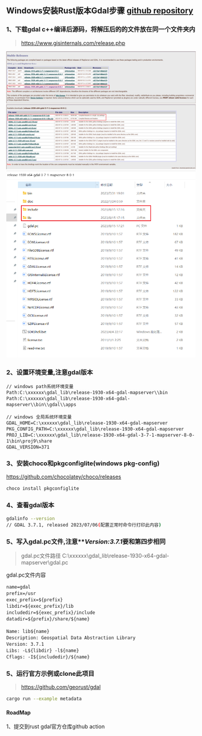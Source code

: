 ## Windows安装Rust版本Gdal步骤 [github repository](https://github.com/aliothor/Windows-Install-Rust-Gdal-Tutorial)

### 1、下载gdal c++编译后源码，将解压后的的文件放在同一个文件夹内

> https://www.gisinternals.com/release.php

![step 1](image.png)
![step 2](image-1.png)
![dir file](image-2.png)


### 2、设置环境变量,注意gdal版本

```shell
// windows path系统环境变量
Path:C:\xxxxxx\gdal_lib\release-1930-x64-gdal-mapserver\\bin
Path:C:\xxxxxx\gdal_lib\release-1930-x64-gdal-mapserver\\bin\\gdal\\apps

// windows 全局系统环境变量
GDAL_HOME=C:\xxxxxx\gdal_lib\release-1930-x64-gdal-mapserver
PKG_CONFIG_PATH=C:\xxxxxx\gdal_lib\release-1930-x64-gdal-mapserver
PROJ_LIB=C:\xxxxxx\gdal_lib\release-1930-x64-gdal-3-7-1-mapserver-8-0-1\bin\proj9\share
GDAL_VERSION=371
```

### 3、安装choco和pkgconfiglite(windows pkg-config)

https://github.com/chocolatey/choco/releases

```bash
choco install pkgconfiglite
```

### 4、查看gdal版本
```bash
gdalinfo --version
// GDAL 3.7.1, released 2023/07/06(配置正常时命令行打印此内容)
```

### 5、写入gdal.pc文件,注意***Version:3.7.1*要和第四步相同

> gdal.pc文件路径 C:\xxxxxx\gdal_lib\release-1930-x64-gdal-mapserver\gdal.pc

gdal.pc文件内容
```txt
name=gdal
prefix=/usr
exec_prefix=${prefix}
libdir=${exec_prefix}/lib
includedir=${exec_prefix}/include
datadir=${prefix}/share/${name}

Name: lib${name}
Description: Geospatial Data Abstraction Library
Version: 3.7.1
Libs: -L${libdir} -l${name}
Cflags: -I${includedir}/${name}
```

### 5、运行官方示例或clone此项目

> https://github.com/georust/gdal

```bash
cargo run --example metadata
```


#### RoadMap
1、提交到rust gdal官方仓库github action